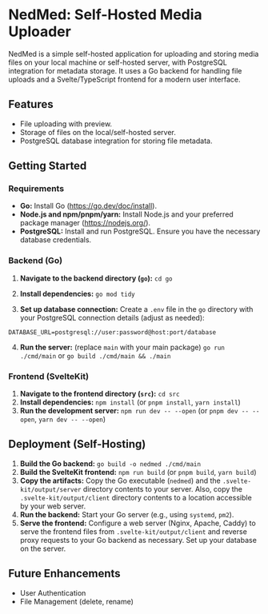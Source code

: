 # NedMed: Self-Hosted Media Uploader

NedMed is a simple self-hosted application for uploading and storing media files on your local machine or self-hosted server, with PostgreSQL integration for metadata storage. It uses a Go backend for handling file uploads and a Svelte/TypeScript frontend for a modern user interface.

## Features

* File uploading with preview.
* Storage of files on the local/self-hosted server.
* PostgreSQL database integration for storing file metadata.


## Getting Started

### Requirements

* **Go:** Install Go (https://go.dev/doc/install).
* **Node.js and npm/pnpm/yarn:** Install Node.js and your preferred package manager (https://nodejs.org/).
* **PostgreSQL:** Install and run PostgreSQL.  Ensure you have the necessary database credentials.


### Backend (Go)

1. **Navigate to the backend directory (`go`):**  `cd go`

2. **Install dependencies:** `go mod tidy`

3. **Set up database connection:** Create a `.env` file in the `go` directory with your PostgreSQL connection details (adjust as needed):

```
DATABASE_URL=postgresql://user:password@host:port/database
  ```

4. **Run the server:** (replace `main` with your main package) `go run ./cmd/main`  or `go build ./cmd/main && ./main`


### Frontend (SvelteKit)

1. **Navigate to the frontend directory (`src`):** `cd src`
2. **Install dependencies:** `npm install` (or `pnpm install`, `yarn install`)
3. **Run the development server:** `npm run dev -- --open` (or `pnpm dev -- --open`, `yarn dev -- --open`)


## Deployment (Self-Hosting)

1. **Build the Go backend:** `go build -o nedmed ./cmd/main`
2. **Build the SvelteKit frontend:** `npm run build` (or `pnpm build`, `yarn build`)
3. **Copy the artifacts:** Copy the Go executable (`nedmed`) and the `.svelte-kit/output/server` directory contents to your server.  Also, copy the  `.svelte-kit/output/client` directory contents to a location accessible by your web server.
4. **Run the backend:** Start your Go server (e.g., using `systemd`, `pm2`).
5. **Serve the frontend:** Configure a web server (Nginx, Apache, Caddy) to serve the frontend files from `.svelte-kit/output/client` and reverse proxy requests to your Go backend as necessary. Set up your database on the server.


## Future Enhancements

* User Authentication
* File Management (delete, rename)
